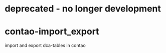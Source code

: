 # deprecated - no longer development

# contao-import_export
import and export dca-tables in contao
